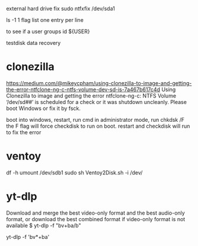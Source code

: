 external hard drive fix
sudo ntfxfix /dev/sda1

ls -1
1 flag list one entry per line

to see if a user groups
id ${USER}

testdisk data recovery

# clonezilla

https://medium.com/@mikeycpham/using-clonezilla-to-image-and-getting-the-error-ntfclone-ng-c-ntfs-volume-dev-sd-is-7a467b617c4d
Using Clonezilla to image and getting the error ntfclone-ng-c: NTFS Volume ‘/dev/sd##’ is scheduled for a check or it was shutdown uncleanly. Please boot Windows or fix it by fsck.

boot into windows, restart, run cmd in administrator mode,
run chkdsk /F the F flag will force checkdisk to run on boot.
restart and checkdisk will run to fix the error 

# ventoy

df -h
umount /dev/sdb1
sudo sh Ventoy2Disk.sh -i /dev/

# yt-dlp

Download and merge the best video-only format and the best audio-only format,
or download the best combined format if video-only format is not available
$ yt-dlp -f "bv+ba/b"

yt-dlp -f 'bv*+ba'